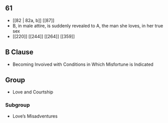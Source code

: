 ## 61
- [[82 | 82a, b]] [[87]] 
- B, in male attire, is suddenly revealed to A, the man she loves, in her true sex
- [[220]] [[244]] [[264]] [[359]] 

## B Clause
- Becoming Invoived with Conditions in Which Misfortune is Indicated

## Group
- Love and Courtship

### Subgroup
- Love’s Misadventures

